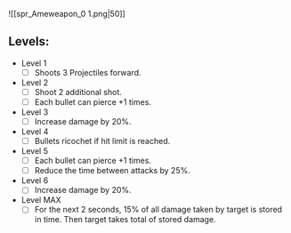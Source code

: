 ![[spr_Ameweapon_0 1.png|50]]
## Levels:
- Level 1 
	- [ ] Shoots 3 Projectiles forward.
- Level 2
	- [ ] Shoot 2 additional shot.
	- [ ] Each bullet can pierce +1 times.
- Level 3
	- [ ] Increase damage by 20%.
- Level 4
	- [ ] Bullets ricochet if hit limit is reached.
- Level 5
	- [ ] Each bullet can pierce +1 times. 
	- [ ] Reduce the time between attacks by 25%.
- Level 6
	- [ ] Increase damage by 20%.
- Level MAX
	- [ ] For the next 2 seconds, 15% of all damage taken by target is stored in time. Then target takes total of stored damage.
